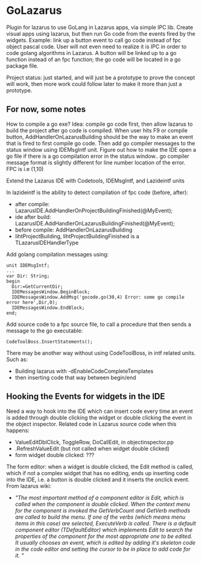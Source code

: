 # GoLazarus
Plugin for lazarus to use GoLang in Lazarus apps, via simple IPC lib. Create visual apps using lazarus, but then run Go code from the events fired by the widgets. Example: link up a button event to call go code instead of fpc object pascal code. User will not even need to realize it is IPC in order to code golang algorithms in Lazarus. A button will be linked up to a go function instead of an fpc function; the go code will be located in a go package file.

Project status: just started, and will just be a prototype to prove the concept will work, then more work could follow later to make it more than just a prototype.

## For now, some notes

How to compile a go exe? Idea: compile go code first, then allow lazarus to build the project after go code is compiled. When user hits F9 or compile button, AddHandlerOnLazarusBuilding should be the way to make an event that is fired to first compile go code. Then add go compiler messages to the status window using IDEMsgIntf unit.  Figure out how to make the IDE open a go file if there is a go compilation error in the status window.. go compiler message format is slightly different for line number location of the error. FPC is i.e (1,10)

Extend the Lazarus IDE with Codetools, IDEMsgIntf, and Lazideintf units

In lazideintf is the ability to detect compilation of fpc code (before, after):
* after compile: LazarusIDE.AddHandlerOnProjectBuildingFinished(@MyEvent);
* ide after build: LazarusIDE.AddHandlerOnLazarusBuildingFinished(@MyEvent);
* before compile: AddHandlerOnLazarusBuilding
* lihtProjectBuilding, lihtProjectBuildingFinished is a TLazarusIDEHandlerType

Add golang compilation messages using:
```
unit IDEMsgIntf;
...
var Dir: String;
begin
  Dir:=GetCurrentDir;
  IDEMessagesWindow.BeginBlock;
  IDEMessagesWindow.AddMsg('gocode.go(30,4) Error: some go compile error here',Dir,0);
  IDEMessagesWindow.EndBlock;
end;
```
Add source code to a fpc source file, to call a procedure that then sends a message to the go executable:
```
CodeToolBoss.InsertStatements();
```
There may be another way without using CodeToolBoss, in intf related units. Such as:
* Building lazarus with -dEnableCodeCompleteTemplates
* then inserting code that way between begin/end

## Hooking the Events for widgets in the IDE
Need a way to hook into the IDE which can insert code every time an event is added through double clicking the widget or double clicking the event in the object inspector. Related code in Lazarus source code when this happens:
* ValueEditDblClick, ToggleRow, DoCallEdit, in objectinspector.pp
* .RefreshValueEdit (but not called when widget double clicked)
* form widget double clicked: ???

The form editor: when a widget is double clicked, the Edit method is called, which if not a complex widget that has no editing, ends up inserting code into the IDE, i.e. a button is double clicked and it inserts the onclick event. From lazarus wiki:
* *"The most important method of a component editor is Edit, which is called when the component is double clicked. When the context menu for the component is invoked the GetVerbCount and GetVerb methods are called to build the menu. If one of the verbs (which means menu items in this case) are selected, ExecuteVerb is called. There is a default component editor (TDefaultEditor) which implements Edit to search the properties of the component for the most appropriate one to be edited. It usually chooses an event, which is edited by adding it's skeleton code in the code editor and setting the cursor to be in place to add code for it. "*

